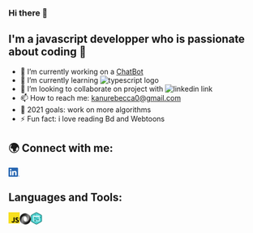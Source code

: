 ### Hi there 👋

## I'm a javascript developper who is passionate about coding 🤩

- 🔭 I’m currently working on a [ChatBot][chatbot]
- 🌱 I’m currently learning <img alt="typescript logo" width="20px" src="https://raw.githubusercontent.com/remojansen/logo.ts/master/ts.png"/>
- 👯 I’m looking to collaborate on project with <img alt="linkedin link" width="30px" src="https://raw.githubusercontent.com/photonstorm/phaser/v2.6.2/resources/Phaser%20Logo/PNG/Phaser%20Logo%20Web%20Quality.png"/>
- 📫 How to reach me: kanurebecca0@gmail.com
- 🥅 2021 goals: work on more algorithms
- ⚡ Fun fact: i love reading Bd and Webtoons

## 🌍 Connect with me:

[<img align="left" alt="linkedin link" width="22px" src="./assets/img/Linkedin_logo.png"/>][linkedin]

<br />

## Languages and Tools:

<img align="left" alt="javascript logo" width="22px" src="./assets/img/js_logo.png"/><img alt="json logo" width="22px"  src="./assets/img/json.png"/><img alt="dom logo" marginLeft="22px" width="22px" src="./assets/img/dom.png"/>

<br />
<br />

[chatbot]: https://github.com/RebeccaRamalho/Cv
[linkedin]: https://www.linkedin.com/in/rebecca-kanu-1537121a6/

